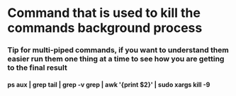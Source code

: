 <h1>Command that is used to kill the commands background process</h1>


<h3>Tip for multi-piped commands, if you want to understand them easier run them one thing at a time to see how you are getting to the final result</h3>

<h4>ps aux | grep tail | grep -v grep | awk '{print $2}' | sudo xargs kill -9</h4>

